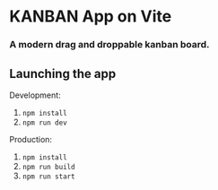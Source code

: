 # KANBAN App on Vite
### A modern drag and droppable kanban board. <br>



## Launching the app

Development:
1. `npm install`
2. `npm run dev`


Production:
1. `npm install`
2. `npm run build`
3. `npm run start`
